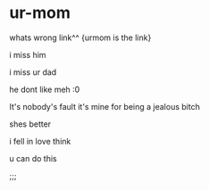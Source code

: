# ur-mom

whats wrong link^^ {urmom is the link}

i miss him

i miss ur dad

he dont like meh :0 

It's nobody's fault it's mine for being a jealous bitch

shes better

i fell in love think

u can do this 

;;;
